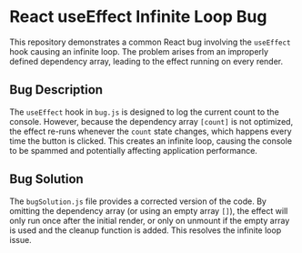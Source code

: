 # React useEffect Infinite Loop Bug

This repository demonstrates a common React bug involving the `useEffect` hook causing an infinite loop. The problem arises from an improperly defined dependency array, leading to the effect running on every render.

## Bug Description
The `useEffect` hook in `bug.js` is designed to log the current count to the console. However, because the dependency array `[count]` is not optimized, the effect re-runs whenever the `count` state changes, which happens every time the button is clicked. This creates an infinite loop, causing the console to be spammed and potentially affecting application performance.

## Bug Solution
The `bugSolution.js` file provides a corrected version of the code.  By omitting the dependency array (or using an empty array `[]`), the effect will only run once after the initial render, or only on unmount if the empty array is used and the cleanup function is added.  This resolves the infinite loop issue.